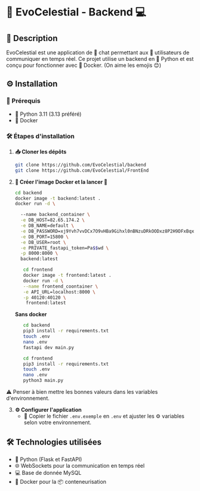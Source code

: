 # 🚀 EvoCelestial - Backend 💻

## 📝 Description

EvoCelestial est une application de 💬 chat permettant aux 👥 utilisateurs de communiquer en temps réel. Ce projet utilise un backend en 🐍 Python et est conçu pour fonctionner avec 🐳 Docker. (On aime les emojis 😊)

## ⚙️ Installation

### 📌 Prérequis

- 🐍 Python 3.11 (3.13 préféré)
- 🐳 Docker

### 🛠️ Étapes d'installation

1. **📥 Cloner les dépôts**
   ```sh
   git clone https://github.com/EvoCelestial/backend
   git clone https://github.com/EvoCelestial/FrontEnd
   ```
2. **🔧 Créer l'image Docker et la lancer 🐋**
   ```sh
   cd backend
   docker image -t backend:latest .
   docker run -d \
   ```
   ```sh
     --name backend_container \
     -e DB_HOST=82.65.174.2 \
     -e DB_NAME=default \
     -e DB_PASSWORD=xj9Yvh7vvDCx7O9vHBa9Gihxl0nBNzuDRkOODxz8P2H9DFxBqxJs5RGQnPamnbYN \
     -e DB_PORT=15800 \
     -e DB_USER=root \
     -e PRIVATE_fastapi_token=Pa$$wd \
     -p 8000:8000 \
     backend:latest
   ```

   ```sh
      cd frontend
      docker image -t frontend:latest .
      docker run -d \
      --name frontend_coontainer \
      -e API_URL=localhost:8000 \
      -p 40120:40120 \
       frontend:latest
   ```
   **Sans docker**
   ```sh
      cd backend
      pip3 install -r requirements.txt
      touch .env
      nano .env
      fastapi dev main.py
   ```

   ```sh
      cd frontend
      pip3 install -r requirements.txt
      touch .env
      nano .env
      python3 main.py
   ```
⚠️ Penser à bien mettre les bonnes valeurs dans les variables d'environnement.

3. **⚙️ Configurer l'application**
   - 📄 Copier le fichier `.env.exemple` en `.env` et ajuster les ⚙️ variables selon votre environnement.



## 🛠️ Technologies utilisées

- 🐍 Python (Flask et FastAPI)
- 🌐 WebSockets pour la communication en temps réel
- 💻 Base de donnée MySQL
- 🐳 Docker pour la 📦 conteneurisation
